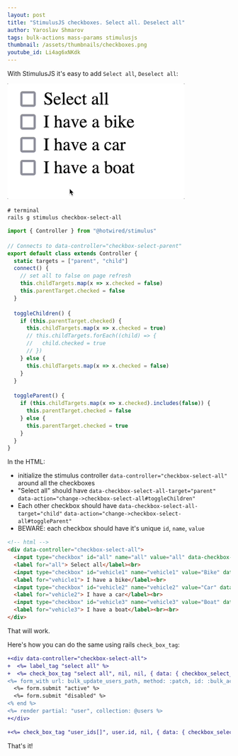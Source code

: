 ```yaml
---
layout: post
title: "StimulusJS checkboxes. Select all. Deselect all"
author: Yaroslav Shmarov
tags: bulk-actions mass-params stimulusjs
thumbnail: /assets/thumbnails/checkboxes.png
youtube_id: Li4ag6xNKdk
---
```


With StimulusJS it's easy to add `Select all`, `Deselect all`:

![stimulus-select-all.gif](/assets/images/stimulus-select-all.gif)

```shell
# terminal
rails g stimulus checkbox-select-all
```

```js
import { Controller } from "@hotwired/stimulus"

// Connects to data-controller="checkbox-select-parent"
export default class extends Controller {
  static targets = ["parent", "child"]
  connect() {
    // set all to false on page refresh
    this.childTargets.map(x => x.checked = false)
    this.parentTarget.checked = false
  }

  toggleChildren() {
    if (this.parentTarget.checked) {
      this.childTargets.map(x => x.checked = true)
      // this.childTargets.forEach((child) => {
      //   child.checked = true
      // })
    } else {
      this.childTargets.map(x => x.checked = false)
    }
  }

  toggleParent() {
    if (this.childTargets.map(x => x.checked).includes(false)) {
      this.parentTarget.checked = false
    } else {
      this.parentTarget.checked = true
    }
  }
}
```

In the HTML:
* initialize the stimulus controller `data-controller="checkbox-select-all"` around all the checkboxes
* "Select all" should have `data-checkbox-select-all-target="parent"` `data-action="change->checkbox-select-all#toggleChildren"`
* Each other checkbox should have `data-checkbox-select-all-target="child"` `data-action="change->checkbox-select-all#toggleParent"`
* BEWARE: each checkbox should have it's unique `id`, `name`, `value`

```html
<!-- html -->
<div data-controller="checkbox-select-all">
  <input type="checkbox" id="all" name="all" value="all" data-checkbox-select-all-target="parent" data-action="change->checkbox-select-all#toggleChildren">
  <label for="all"> Select all</label><br>
  <input type="checkbox" id="vehicle1" name="vehicle1" value="Bike" data-checkbox-select-all-target="child" data-action="change->checkbox-select-all#toggleParent">
  <label for="vehicle1"> I have a bike</label><br>
  <input type="checkbox" id="vehicle2" name="vehicle2" value="Car" data-checkbox-select-all-target="child" data-action="change->checkbox-select-all#toggleParent">
  <label for="vehicle2"> I have a car</label><br>
  <input type="checkbox" id="vehicle3" name="vehicle3" value="Boat" data-checkbox-select-all-target="child" data-action="change->checkbox-select-all#toggleParent">
  <label for="vehicle3"> I have a boat</label><br><br>
</div>
```

That will work.

Here's how you can do the same using rails `check_box_tag`:

```diff
+<div data-controller="checkbox-select-all">
+  <%= label_tag "select all" %>
+  <%= check_box_tag "select all", nil, nil, { data: { checkbox_select_all_target: "parent", action: "change->checkbox-select-all#toggleChildren" } } %>
<%= form_with url: bulk_update_users_path, method: :patch, id: :bulk_actions_form do |form| %>
  <%= form.submit "active" %>
  <%= form.submit "disabled" %>
<% end %>
<%= render partial: "user", collection: @users %>
+</div>
```

```diff
+<%= check_box_tag "user_ids[]", user.id, nil, { data: { checkbox_select_all_target: "child", action: "change->checkbox-select-all#toggleParent" }, multiple: true, form: :bulk_actions_form } %>
```

That's it!
